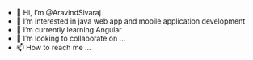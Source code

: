 - 👋 Hi, I’m @AravindSivaraj
- 👀 I’m interested in java web app and mobile application development
- 🌱 I’m currently learning Angular
- 💞️ I’m looking to collaborate on ...
- 📫 How to reach me ...

<!---
AravindSivaraj/AravindSivaraj is a ✨ special ✨ repository because its `README.md` (this file) appears on your GitHub profile.
You can click the Preview link to take a look at your changes.
--->
